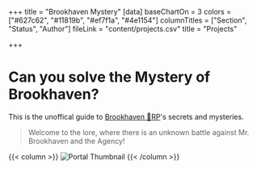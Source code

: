 +++
title = "Brookhaven Mystery"
[data]
baseChartOn = 3
colors = ["#627c62", "#11819b", "#ef7f1a", "#4e1154"]
columnTitles = ["Section", "Status", "Author"]
fileLink = "content/projects.csv"
title = "Projects"

+++


# Can you solve the **Mystery** of Brookhaven?

This is the unoffical guide to [Brookhaven 🏡RP](https://www.roblox.com/games/4924922222/Brookhaven-RP)'s secrets and mysteries.




> Welcome to the lore, where there is an unknown battle against Mr. Brookhaven and the Agency!



{{< column >}}
![Portal Thumbnail](/images/thumbnails/portal_update.png)
{{< /column >}}